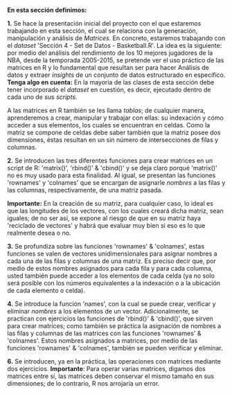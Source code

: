 **En esta sección definimos:**

**1.** Se hace la presentación inicial del proyecto con el que estaremos trabajando en esta sección, el cual se relaciona con la generación, manipulación y análisis de _Matrices_. En concreto, estaremos trabajando con el _dataset_ 'Sección 4 - Set de Datos - Basketball.R'. La idea es la siguiente: por medio del análisis del rendimiento de los 10 mejores jugadores de la NBA, desde la temporada 2005-2015, se pretende ver el uso práctico de las matrices en R y lo fundamental que resultan ser para hacer Análisis de datos y extraer _insights_ de un conjunto de datos estructurado en específico. **Tenga algo en cuenta:** En la mayoria de las clases de esta sección debe tener incorporado el _dataset_ en cuestión, es decir, ejecutado dentro de cada uno de sus _scripts_.

A las matrices en R también se les llama _tablas_; de cualquier manera, aprenderemos a crear, manipular y trabajar con ellas: su indexación y cómo acceder a sus elementos, los cuales se encuentran en celdas. Como la matriz se compone de celdas debe saber también que la matriz posee dos dimensiones, éstas resultan en un sin número de intersecciones de filas y columnas. 

**2.** Se introducen las tres diferentes funciones para crear matrices en un script de R: 'matrix()', 'rbind()' & 'cbind()' y se deja claro porqué 'matrix()' no es muy usado para esta finalidad. Al igual, se presentan las funciones 'rownames'
y 'colnames' que se encargan de asignarle _nombres_ a las filas y las columnas, respectivamente, de una matriz pasada. 

**Importante:** En la creación de su matriz, para cualquier caso, lo ideal es que las longitudes de los vectores, con los cuales creará dicha matriz, sean iguales; de no ser así, se expone al riesgo de que en su matriz haya 'reciclado de vectores' y habrá que evaluar muy bien si eso es lo que realmente desea o no.

**3.** Se profundiza sobre las funciones 'rownames' & 'colnames', estas funciones se valen de vectores unidimensionales para asignar nombres a cada una de las filas y columnas de una matriz. Es preciso decir que, por medio de estos nombres asignados para cada fila y para cada columna, usted también puede acceder a los elementos de cada celda (ya no solo será posible con los números equivalentes a la indexación o a la ubicación de cada elemento o celda).

**4.** Se introduce la función 'names', con la cual se puede crear, verificar y eliminar _nombres_ a los elementos de un vector. Adicionalmente, se practican con ejercicios las funciones de 'rbind()' & 'cbind()', que sirven para crear matrices; como también se práctica la asignación de nombres a las filas y columnas de las matrices con las funciones 'rownames' & 'colnames'. Estos nombres asignados a matrices, por medio de las funciones 'rownames' & 'colnames', también se pueden verificar y eliminar.

**6.** Se introducen, ya en la práctica, las operaciones con matrices mediante dos ejercicios. **Importante**: Para operar 
varias matrices, digamos dos matrices entre sí, las matrices deben conservar el mismo tamaño en sus dimensiones; de lo contrario, R nos arrojaría un error. 
